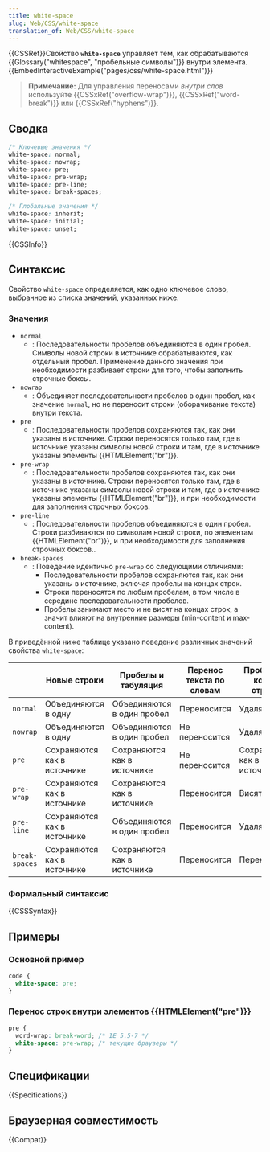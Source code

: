 ```yaml
---
title: white-space
slug: Web/CSS/white-space
translation_of: Web/CSS/white-space
---
```


{{CSSRef}}Свойство **`white-space`** управляет тем, как обрабатываются {{Glossary("whitespace", "пробельные символы")}} внутри элемента.{{EmbedInteractiveExample("pages/css/white-space.html")}}

> **Примечание:** Для управления переносами _внутри слов_ используйте {{CSSxRef("overflow-wrap")}}, {{CSSxRef("word-break")}} или {{CSSxRef("hyphens")}}.

## Сводка

```css
/* Ключевые значения */
white-space: normal;
white-space: nowrap;
white-space: pre;
white-space: pre-wrap;
white-space: pre-line;
white-space: break-spaces;

/* Глобальные значения */
white-space: inherit;
white-space: initial;
white-space: unset;
```

{{CSSInfo}}

## Синтаксис

Свойство `white-space` определяется, как одно ключевое слово, выбранное из списка значений, указанных ниже.

### Значения

- `normal`
  - : Последовательности пробелов объединяются в один пробел. Символы новой строки в источнике обрабатываются, как отдельный пробел. Применение данного значения при необходимости разбивает строки для того, чтобы заполнить строчные боксы.
- `nowrap`
  - : Объединяет последовательности пробелов в один пробел, как значение `normal`, но не переносит строки (оборачивание текста) внутри текста.
- `pre`
  - : Последовательности пробелов сохраняются так, как они указаны в источнике. Строки переносятся только там, где в источнике указаны символы новой строки и там, где в источнике указаны элементы {{HTMLElement("br")}}.
- `pre-wrap`
  - : Последовательности пробелов сохраняются так, как они указаны в источнике. Строки переносятся только там, где в источнике указаны символы новой строки и там, где в источнике указаны элементы {{HTMLElement("br")}}, и при необходимости для заполнения строчных боксов.
- `pre-line`
  - : Последовательности пробелов объединяются в один пробел. Строки разбиваются по символам новой строки, по элементам {{HTMLElement("br")}}, и при необходимости для заполнения строчных боксов..
- `break-spaces`
  - : Поведение идентично `pre-wrap` со следующими отличиями:
    - Последовательности пробелов сохраняются так, как они указаны в источнике, включая пробелы на концах строк.
    - Строки переносятся по любым пробелам, в том числе в середине последовательности пробелов.
    - Пробелы занимают место и не висят на концах строк, а значит влияют на внутренние размеры (min-content и max-content).

В приведённой ниже таблице указано поведение различных значений свойства `white-space`:

|                | Новые строки                | Пробелы и табуляция         | Перенос текста по словам | Пробелы в конце строки      |
| -------------- | --------------------------- | --------------------------- | ------------------------ | --------------------------- |
| `normal`       | Объединяются в одну         | Объединяются в один пробел  | Переносится              | Удаляются                   |
| `nowrap`       | Объединяются в одну         | Объединяются в один пробел  | Не переносится           | Удаляются                   |
| `pre`          | Сохраняются как в источнике | Сохраняются как в источнике | Не переносится           | Сохраняются как в источнике |
| `pre-wrap`     | Сохраняются как в источнике | Сохраняются как в источнике | Переносится              | Висят                       |
| `pre-line`     | Сохраняются как в источнике | Объединяются в один пробел  | Переносится              | Удаляются                   |
| `break-spaces` | Сохраняются как в источнике | Сохраняются как в источнике | Переносится              | Переносятся                 |

### Формальный синтаксис

{{CSSSyntax}}

## Примеры

### Основной пример

```css
code {
  white-space: pre;
}
```

### Перенос строк внутри элементов {{HTMLElement("pre")}}

```css
pre {
  word-wrap: break-word; /* IE 5.5-7 */
  white-space: pre-wrap; /* текущие браузеры */
}
```

## Спецификации

{{Specifications}}

## Браузерная совместимость

{{Compat}}
